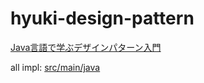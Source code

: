 # hyuki-design-pattern

[Java言語で学ぶデザインパターン入門](https://www.hyuki.com/dp/)

all impl: [src/main/java](src/main/java)
